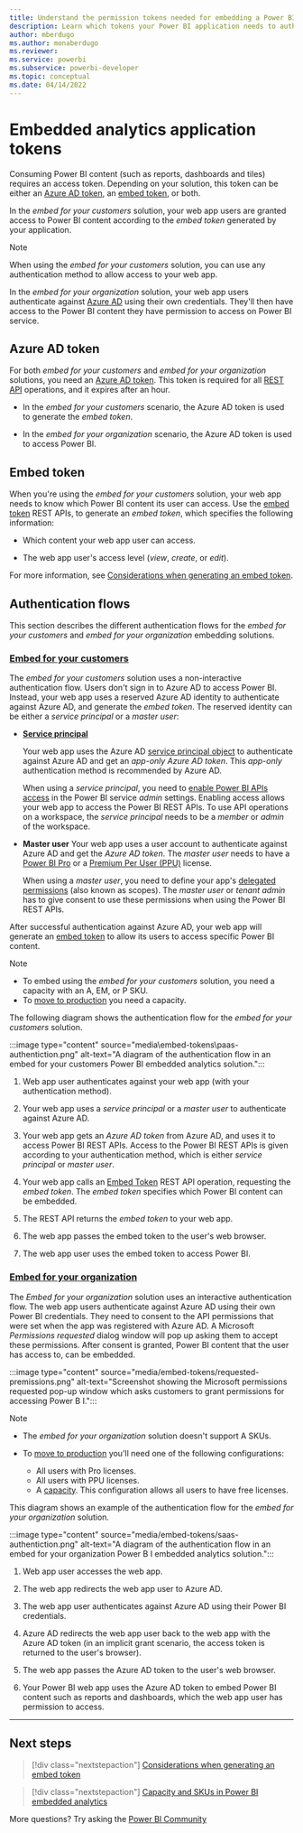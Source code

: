 ```yaml
---
title: Understand the permission tokens needed for embedding a Power BI application
description: Learn which tokens your Power BI application needs to authenticate against Azure and Power BI service.
author: mberdugo
ms.author: monaberdugo
ms.reviewer:
ms.service: powerbi
ms.subservice: powerbi-developer
ms.topic: conceptual
ms.date: 04/14/2022
---
```


# Embedded analytics application tokens

Consuming Power BI content (such as reports, dashboards and tiles) requires an access token. Depending on your solution, this token can be either an [Azure AD token](#azure-ad-token), an [embed token](#embed-token), or both.

In the *embed for your customers* solution, your web app users are granted access to Power BI content according to the *embed token* generated by your application.

>[!NOTE]
>When using the *embed for your customers* solution, you can use any authentication method to allow access to your web app.

In the *embed for your organization* solution, your web app users authenticate against [Azure AD](pbi-glossary.md#azure-ad-azure-active-directory) using their own credentials. They'll then have access to the Power BI content they have permission to access on Power BI service.

## Azure AD token

For both *embed for your customers* and *embed for your organization* solutions, you need an [Azure AD token](/azure/databricks/dev-tools/api/latest/aad/). This token is required for all [REST API](/rest/api/power-bi/) operations, and it expires after an hour.

* In the *embed for your customers* scenario, the Azure AD token is used to generate the *embed token*.

* In the *embed for your organization* scenario, the Azure AD token is used to access Power BI.

## Embed token

When you're using the *embed for your customers* solution, your web app needs to know which Power BI content its user can access. Use the [embed token](/rest/api/power-bi/embedtoken) REST APIs, to generate an *embed token*, which specifies the following information:

* Which content your web app user can access.

* The web app user's access level (*view*, *create*, or *edit*).

For more information, see [Considerations when generating an embed token](generate-embed-token.md).

## Authentication flows

This section describes the different authentication flows for the *embed for your customers* and *embed for your organization* embedding solutions.

### [Embed for your customers](#tab/embed-for-customers)

The *embed for your customers* solution uses a non-interactive authentication flow. Users don't sign in to Azure AD to access Power BI. Instead, your web app uses a reserved Azure AD identity to authenticate against Azure AD, and generate the *embed token*. The reserved identity can be either a *service principal* or a *master user*:

* **[Service principal](embed-service-principal.md)**

    Your web app uses the Azure AD [service principal object](/azure/active-directory/develop/app-objects-and-service-principals#service-principal-object) to authenticate against Azure AD and get an *app-only Azure AD token*. This *app-only* authentication method is recommended by Azure AD.

    When using a *service principal*, you need to [enable Power BI APIs access](embed-sample-for-customers.md#step-6---service-principal-api-access) in the Power BI service *admin* settings. Enabling access allows your web app to access the Power BI REST APIs. To use API operations on a workspace, the *service principal* needs to be a *member* or *admin* of the workspace.

* **Master user**
    Your web app uses a user account to authenticate against Azure AD and get the *Azure AD token*. The *master user* needs to have a [Power BI Pro](../../enterprise/service-admin-purchasing-power-bi-pro.md) or a [Premium Per User (PPU)](../../enterprise/service-premium-per-user-faq.yml) license.

    When using a *master user*, you need to define your app's [delegated permissions](/azure/active-directory/develop/v2-permissions-and-consent) (also known as scopes). The *master user* or *tenant admin* has to give consent to use these permissions when using the Power BI REST APIs.

After successful authentication against Azure AD, your web app will generate an [embed token](/rest/api/power-bi/embedtoken) to allow its users to access specific Power BI content.

>[!NOTE]
>
>* To embed using the *embed for your customers* solution, you need a capacity with an A, EM, or P SKU.
>* To [move to production](move-to-production.md) you need a capacity.

The following diagram shows the authentication flow for the *embed for your customers* solution.

:::image type="content" source="media\embed-tokens\paas-authentiction.png" alt-text="A diagram of the authentication flow in an embed for your customers Power BI embedded analytics solution.":::

1. Web app user authenticates against your web app (with your authentication method).

2. Your web app uses a *service principal* or a *master user* to authenticate against Azure AD.

3. Your web app gets an *Azure AD token* from Azure AD, and uses it to access Power BI REST APIs. Access to the Power BI REST APIs is given according to your authentication method, which is either *service principal* or *master user*.

4. Your web app calls an [Embed Token](/rest/api/power-bi/embedtoken) REST API operation, requesting the *embed token*. The *embed token* specifies which Power BI content can be embedded.

5. The REST API returns the *embed token* to your web app.

6. The web app passes the embed token to the user's web browser.

7. The web app user uses the embed token to access Power BI.

### [Embed for your organization](#tab/embed-for-your-organization)

The *Embed for your organization* solution uses an interactive authentication flow. The web app users authenticate against Azure AD using their own Power BI credentials. They need to consent to the API permissions that were set when the app was registered with Azure AD. A Microsoft *Permissions requested* dialog window will pop up asking them to accept these permissions. After consent is granted, Power BI content that the user has access to, can be embedded.

:::image type="content" source="media/embed-tokens/requested-premissions.png" alt-text="Screenshot showing the Microsoft permissions requested pop-up window which asks customers to grant permissions for accessing Power B I.":::

>[!NOTE]
>
>* The *embed for your organization* solution doesn't support A SKUs.
>* To [move to production](move-to-production.md) you'll need one of the following configurations:
>
>   * All users with Pro licenses.
>   * All users with PPU licenses.
>   * A [capacity](embedded-capacity.md). This configuration allows all users to have free licenses.

This diagram shows an example of the authentication flow for the *embed for your organization* solution.

:::image type="content" source="media/embed-tokens/saas-authentiction.png" alt-text="A diagram of the authentication flow in an embed for your organization Power B I embedded analytics solution.":::

1. Web app user accesses the web app.

2. The web app redirects the web app user to Azure AD.

3. The web app user authenticates against Azure AD using their Power BI credentials.

4. Azure AD redirects the web app user back to the web app with the Azure AD token (in an implicit grant scenario, the access token is returned to the user's browser).

5. The web app passes the Azure AD token to the user's web browser.

6. Your Power BI web app uses the Azure AD token to embed Power BI content such as reports and dashboards, which the web app user has permission to access.

---

## Next steps

>[!div class="nextstepaction"]
>[Considerations when generating an embed token](generate-embed-token.md)

>[!div class="nextstepaction"]
>[Capacity and SKUs in Power BI embedded analytics](embedded-capacity.md)

More questions? Try asking the [Power BI Community](https://community.powerbi.com/)